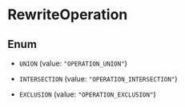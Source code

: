 

# RewriteOperation

## Enum


* `UNION` (value: `"OPERATION_UNION"`)

* `INTERSECTION` (value: `"OPERATION_INTERSECTION"`)

* `EXCLUSION` (value: `"OPERATION_EXCLUSION"`)




